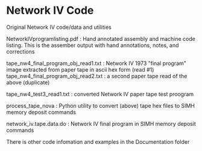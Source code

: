 Network IV Code
===============

Original Network IV code/data and utilities

NetworkIVprogramlisting.pdf  : Hand annotated assembly and machine code listing. This is the assember output with hand annotations, notes, and corrections

tape_nw4_final_program_obj_read1.txt : Network IV 1973 "final program" image extracted from paper tape in ascii hex form (read #1)
tape_nw4_final_program_obj_read2.txt : a second paper tape read of the above (duplicate)

tape_nw4_test3_read1.txt : converted Network IV paper tape test proogram

process_tape_nova : Python utility to convert (above) tape hex files to SIMH memory deposit commands

network_iv.tape.data.do : Network IV final program in SIMH memory deposit commands

There is other code infomation and examples in the Documentation folder
